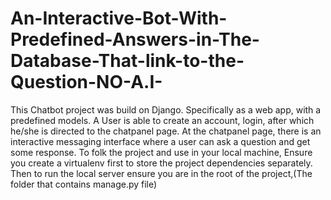 # An-Interactive-Bot-With-Predefined-Answers-in-The-Database-That-link-to-the-Question-NO-A.I-
This Chatbot project was build on Django. Specifically as a web app, with a predefined models.
A User is able to create an account, login, after which he/she is directed to the chatpanel page.
At the chatpanel page, there is an interactive messaging interface where a user can ask a question and get some response.
To folk the project and use in your local machine, Ensure you create a virtualenv first to store the project dependencies separately.
Then to run the local server ensure you are in the root of the project,(The folder that contains manage.py file)
